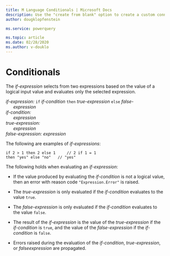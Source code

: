 ```yaml
---
title: M Language Conditionals | Microsoft Docs
description: Use the "create from blank" option to create a custom connector for Power Automate and Power Apps
author: dougklopfenstein

ms.service: powerquery

ms.topic: article
ms.date: 02/28/2020
ms.author: v-douklo
---
```



# Conditionals

The _if-expression_ selects from two expressions based on the value of a logical input value and evaluates only the selected expression.

<em>if-expression:</em> `if`  <em>if-condition</em>  `then`  <em>true-expression</em>  `else`  <em>false-</em><br/>
&nbsp;&nbsp;&nbsp;&nbsp;&nbsp;&nbsp;<em>expression</em><br/> 
<em>if-condition:</em><br/>
&nbsp;&nbsp;&nbsp;&nbsp;&nbsp;&nbsp;<em>expression</em><br/>
<em>true-expression:</em><br/>
&nbsp;&nbsp;&nbsp;&nbsp;&nbsp;&nbsp;<em>expression</em><br/>
<em>false-expression: expression</em>

The following are examples of _if-expressions_:

```
if 2 > 1 then 2 else 1     // 2 if 1 = 1 
then "yes" else "no"   // "yes"
```

The following holds when evaluating an _if-expression_:

* If the value produced by evaluating the _if-condition_ is not a logical value, then an error with reason code `"Expression.Error"` is raised.

* The _true-expression_ is only evaluated if the _if-condition_ evaluates to the value `true`.

* The _false-expression_ is only evaluated if the _if-condition_ evaluates to the value `false`.

* The result of the _if-expression_ is the value of the _true-expression_ if the _if-condition_ is `true`, and the value of the _false-expression_ if the _if-condition_ is `false`.

* Errors raised during the evaluation of the _if-condition_, _true-expression_, or _falseexpression_ are propagated.

